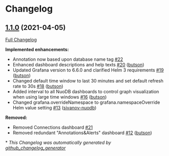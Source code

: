 # Changelog

## [1.1.0](https://github.com/nuodb/nuodb-insights/tree/1.1.0) (2021-04-05)

[Full Changelog](https://github.com/nuodb/nuodb-insights/compare/v1.0.0...1.1.0)

**Implemented enhancements:**

- Annotation now based upon database name tag [\#22](https://github.com/nuodb/nuodb-insights/issues/22)
- Enhanced dashboard descriptions and help texts [\#20](https://github.com/nuodb/nuodb-insights/pull/20) ([butson](https://github.com/butson))
- Updated Grafana version to 6.6.0 and clarified Helm 3 requirements [\#19](https://github.com/nuodb/nuodb-insights/pull/19) ([butson](https://github.com/butson))
- Changed default time window to last 30 minutes and set default refresh rate to 30s [\#18](https://github.com/nuodb/nuodb-insights/pull/18) ([butson](https://github.com/butson))
- Added interval to all NuoDB dashboards to control graph visualization when using large time windows [\#16](https://github.com/nuodb/nuodb-insights/pull/16) ([butson](https://github.com/butson))
- Changed grafana.overrideNamespace to grafana.namespaceOverride Helm value setting [\#13](https://github.com/nuodb/nuodb-insights/pull/13) ([sivanov-nuodb](https://github.com/sivanov-nuodb))

**Removed:**

- Removed Connections dashboard [\#21](https://github.com/nuodb/nuodb-insights/issues/21)
- Removed redundant "Annotations&Alerts" dashboard [\#12](https://github.com/nuodb/nuodb-insights/pull/12) ([butson](https://github.com/butson))



\* *This Changelog was automatically generated by [github_changelog_generator](https://github.com/github-changelog-generator/github-changelog-generator)*
